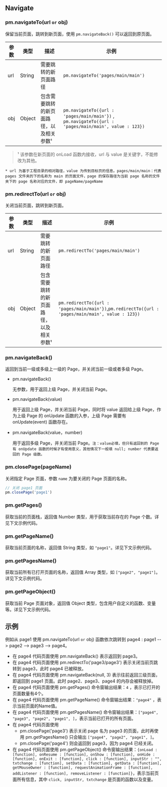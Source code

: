 ## Navigate

### pm.navigateTo(url `or` obj)

保留当前页面，跳转到新页面，使用 `pm.navigateBack()` 可以返回到原页面。

| 参数 | 类型   | 描述 | 示例  |
|------|--------|----------------------------------------|--------------------------|
| url  | String | 需要跳转的新页面路径 | `pm.navigateTo('pages/main/main')` |
| obj  | Object | 包含需要跳转的新页面路径，以及相关参数¹ | `pm.navigateTo({url : 'pages/main/main'})` , `pm.navigateTo({url : 'pages/main/main', value : 123})` |

> ¹ 该参数在新页面的 onLoad 函数内接收，url 与 value 是关键字，不能修改为其他。

`* url 为基于工程目录的相对路径，value 为传到目标页的信息。pages/main/main：代表 pages 文件夹的下的名称为 main 的页面文件，page 的保存路径为当前 page 名称的文件夹下的 page 名称对应的文件，即 pageName/pageName `

### pm.redirectTo(url `or` obj)

关闭当前页面，跳转到新页面。

| 参数 | 类型   | 描述 | 示例  |
|------|--------|----------------------------------------|--------------------------|
| url  | String | 需要跳转的新页面路径                   | `pm.redirectTo('pages/main/main')` |
| obj  | Object | 包含需要跳转的新页面路径，以及相关参数¹ | `pm.redirectTo({url : 'pages/main/main'})`,`pm.redirectTo({url : 'pages/main/main', value : 123})` |

### pm.navigateBack()

返回到当前一级或多级上一级的 Page，并关闭当前一级或者多级 Page。

 - pm.navigateBack()

    无参数，用于返回上级 Page，并关闭当前 Page。

- pm.navigateBack(value)
    
  用于返回上级 Page，并关闭当前 Page，同时将 value 返回给上级 Page，作为上级 Page 的 onUpdate 函数的入参，上级 Page 需要有 onUpdate(event) 函数存在。

- pm.navigateBack(value，number)

    用于返回多级 Page，并关闭当前 Page。`注：value必填，但只有返回到的 Page 有 onUpdate 函数的时候才有使用意义，其他情况下一般填 null; number 代表要返回的 Page 级数。`

### pm.closePage(pageName)

关闭指定 Page 页面，参数 `name` 为要关闭的 Page 页面的名称。
```js
// 关闭 page1 页面
pm.closePage('page1')
```

### pm.getPages()

 获取当前的页面栈，返回值 Number 类型，用于获取当前存在的 Page 个数。详见下文示例代码。

### pm.getPageName()

 获取当前页面的名称，返回值 String 类型，如 `"page1"`。详见下文示例代码。

### pm.getPagesName()

 获取当前所有已打开页面的名称，返回值 Array 类型，如 `["page2", "page1"]`。详见下文示例代码。

### pm.getPageObject()

 获取当前 Page 页面对象，返回值 Object 类型，包含用户自定义的函数、变量等。详见下文示例代码。

## 示例

例如从 page1 使用 pm.navigateTo(url `or` obj) 函数依次跳转到 page4 : page1 --> page2 --> page3 --> page4。
        
- 在 page4 代码页面使用 pm.navigateBack() 表示返回到 page3。
- 在 page4 代码页面使用 pm.redirectTo('page3/page3') 表示关闭当前页跳转到 page3，此时 page4 已被释放。
- 在 page4 代码页面使用 pm.navigateBack(null, 3) 表示往前返回三级页面，即返回到 page1 页面。此时 page2、page3、page4 的内存会被释放掉。
- 在 page4 代码页面使用 pm.getPages() 命令窗输出结果：`4` ，表示已打开的页面数量有4个。
- 在 page4 代码页面使用 pm.getPageName() 命令窗输出结果：`"page4"` ，表示当前页面的Name值。
- 在 page4 代码页面使用 pm.getPagesName() 命令窗输出结果：`["page4", "page3", "page2", "page1", ]`，表示当前已打开的所有页面。
- 在 page4 代码页面使用
   - pm.closePage('page3') 表示关闭 page 名为 page3 的页面，此时再使用 pm.getPagesName() 只会输出 `["page4", "page2", "page1", ]`。
   - pm.closePage('page4') 则会返回到 page3，因为 page4 已经关闭。
- 在 page4 代码页面使用 pm.getPageObject() 命令窗输出结果：`{onLoad : [function], onResume : [function], onShow : [function], onHide : [function], onExit : [function], click : [function], inputStr : "", txtchange : [function], setData : [function], getData : [function], getMouseOwner : [function], requestAnimationFrame : [function], addListener : [function], removeListener : [function]}`，表示当前页面所有信息，其中 `click, inputStr, txtchange` 是页面的函数以及变量。